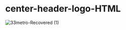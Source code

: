 # center-header-logo-HTML
 
 
![33metro-Recovered (1)](https://user-images.githubusercontent.com/10207280/192206962-c2520746-4325-4152-b26a-94e8f91fcc3b.jpg)
